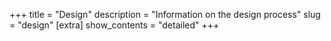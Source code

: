 +++
title = "Design"
description = "Information on the design process"
slug = "design"
[extra]
show_contents = "detailed"
+++